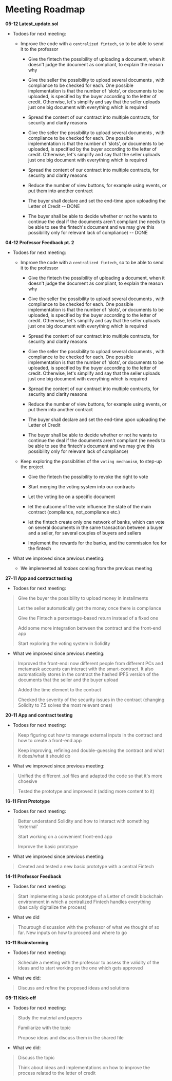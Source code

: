 # Meeting Roadmap

**05-12 Latest_update.sol**

- Todoes for next meeting:
  - Improve the code with a `centralized fintech`, so to be able to send it to the professor
      - Give the fintech the possibility of uploading a document, when it doesn't judge the document as compliant, to explain the reason why
          
      * Give the seller the possibility to upload several documents , with compliance to be checked for each. One possible implementation is that the number of 'slots', or documents to be uploaded, is specified by the buyer according to the letter of credit. Otherwise, let's simplify and say that the seller uploads just one big document with everything which is required
        
      * Spread the content of our contract into multiple contracts, for security and clarity reasons
      * Give the seller the possibility to upload several documents , with compliance to be checked for each. One possible implementation is that the number of 'slots', or documents to be uploaded, is specified by the buyer according to the letter of credit. Otherwise, let's simplify and say that the seller uploads just one big document with everything which is required

      * Spread the content of our contract into multiple contracts, for security and clarity reasons

      * Reduce the number of view buttons, for example using events, or put them into another contract

      * The buyer shall declare and set the end-time upon uploading the Letter of Credit -- DONE

      * The buyer shall be able to decide whether or not he wants to continue the deal if the documents aren't compliant (he needs to be able to see the fintech's document and we may give this possibility only for relevant lack of compliance) -- DONE

**04-12 Professor Feedback pt. 2**

- Todoes for next meeting:
  - Improve the code with a `centralized fintech`, so to be able to send it to the professor
      - Give the fintech the possibility of uploading a document, when it doesn't judge the document as compliant, to explain the reason why
          
      * Give the seller the possibility to upload several documents , with compliance to be checked for each. One possible implementation is that the number of 'slots', or documents to be uploaded, is specified by the buyer according to the letter of credit. Otherwise, let's simplify and say that the seller uploads just one big document with everything which is required
        
      * Spread the content of our contract into multiple contracts, for security and clarity reasons
      * Give the seller the possibility to upload several documents , with compliance to be checked for each. One possible implementation is that the number of 'slots', or documents to be uploaded, is specified by the buyer according to the letter of credit. Otherwise, let's simplify and say that the seller uploads just one big document with everything which is required

      * Spread the content of our contract into multiple contracts, for security and clarity reasons

      * Reduce the number of view buttons, for example using events, or put them into another contract

      * The buyer shall declare and set the end-time upon uploading the Letter of Credit

      * The buyer shall be able to decide whether or not he wants to continue the deal if the documents aren't compliant (he needs to be able to see the fintech's document and we may give this possibility only for relevant lack of compliance)

  - Keep exploring the possiblities of the  `voting mechanism`, to step-up the project
      * Give the fintech the possibility to revoke the right to vote

      * Start merging the voting system into our contracts

      * Let the voting be on a specific document

      * let the outcome of the vote influence the state of the main contract (compliance, not_compliance etc.)

      * let the fintech create only one network of banks, which can vote on several documents in the same transaction between a buyer and a seller, for several couples of buyers and sellers

      * Implement the rewards for the banks, and the commission fee for the fintech




- What we improved since previous meeting:
  * We implemented all *todoes* coming from the previous meeting




**27-11 App and contract testing**

- Todoes for next meeting:
>
> Give the buyer the possibility to upload money in installments
> 
> Let the seller automatically get the money once there is compliance
>
> Give the Fintech a percentage-based return instead of a fixed one
>
> Add some more integration between the contract and the front-end app
>
>
> Start exploring the voting system in Solidity


- What we improved since previous meeting:
>
> Improved the front-end: now different people from different PCs and metamask accounts can interact with the smart-contract. It also automatically stores in the contract the hashed IPFS version of the documents that the seller and the buyer upload
>
> Added the time element to the contract 
>
> Checked the severity of the security issues in the contract (changing Solidity to 7.5 solves the most relevant ones)
>


**20-11 App and contract testing**

- Todoes for next meeting:
>
> Keep figuring out how to manage external inputs in the contract and how to create a front-end app
>
> Keep improving, refining and double-guessing the contract and what it does/what it should do


- What we improved since previous meeting:
>
> Unified the different .sol files and adapted the code so that it's more choesive
>
> Tested the prototype and improved it (adding more content to it)
>

**16-11 First Prototype**

- Todoes for next meeting:
>
> Better understand Solidity and how to interact with something 'external'
>
> Start working on a convenient front-end app
>
> Improve the basic prototype 

- What we improved since previous meeting:
>
> Created and tested a new basic prototype with a central Fintech
>

**14-11 Professor Feedback**

- Todoes for next meeting:
>
> Start implementing a basic prototype of a Letter of credit blockchain environment in which a centralized Fintech handles everything (basically digitalize the process)
>


- What we did
>
> Thourough discussion with the professor of what we thought of so far. New inputs on how to proceed and where to go
>

**10-11 Brainstorming**

- Todoes for next meeting:
>
> Schedule a meeting with the professor to assess the validity of the ideas and to start working on the one which gets approved
>


- What we did:
>
> Discuss and refine the proposed ideas and solutions
>


**05-11 Kick-off**
- Todoes for next meeting:
>
> Study the material and papers
>
> Familiarize with the topic
>
> Propose ideas and discuss them in the shared file


- What we did:
>
> Discuss the topic
>
> Think about ideas and implementations on how to improve the process related to the letter of credit
>

